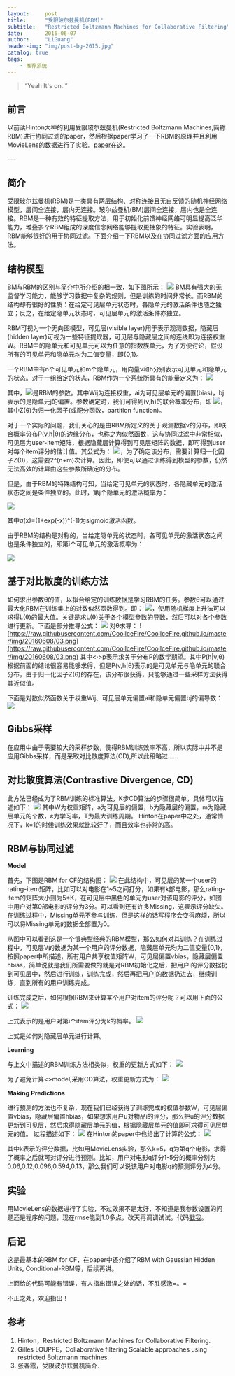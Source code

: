 ```yaml
---
layout:     post
title:      "受限玻尔兹曼机(RBM)"
subtitle:   "Restricted Boltzmann Machines for Collaborative Filtering"
date:       2016-06-07
author:     "LiGuang"
header-img: "img/post-bg-2015.jpg"
catalog: true
tags:
    - 推荐系统
---
```


> “Yeah It's on. ”


## 前言

以前读Hinton大神的利用受限玻尔兹曼机(Restricted Boltzmann Machines,简称RBM)进行协同过滤的paper，然后根据paper学习了一下RBM的原理并且利用MovieLens的数据进行了实验。[paper](http://www.cs.toronto.edu/~rsalakhu/papers/rbmcf.pdf)在这。
<p id = "build"></p>
---

## 简介
受限玻尔兹曼机(RBM)是一类具有两层结构、对称连接且无自反馈的随机神经网络模型，层间全连接，层内无连接。玻尔兹曼机(BM)层间全连接，层内也是全连接。RBM是一种有效的特征提取方法，用于初始化前馈神经网络可明显提高泛华能力，堆叠多个RBM组成的深度信念网络能够提取更抽象的特征。实验表明，RBM能够很好的用于协同过滤。下面介绍一下RBM以及在协同过滤方面的应用方法。

## 结构模型
BM与RBM的区别与简介中所介绍的相一致，如下图所示：
![](https://raw.githubusercontent.com/CoolIceFire/CoolIceFire.github.io/master/img/20160607/06.png)
BM具有强大的无监督学习能力，能够学习数据中复杂的规则，但是训练的时间非常长。而RBM的结构却有很好的性质：在给定可见层单元状态时，各隐单元的激活条件也随之独立；反之，在给定隐单元状态时，可见层单元的激活条件亦独立。

RBM可视为一个无向图模型，可见层(visible layer)用于表示观测数据，隐藏层(hidden layer)可视为一些特征提取器，可见层与隐藏层之间的连线即为连接权重W。RBM中的隐单元和可见单元可以为任意的指数族单元，为了方便讨论，假设所有的可见单元和隐单元均为二值变量，即{0,1}。

一个RBM中有n个可见单元和m个隐单元，用向量v和h分别表示可见单元和隐单元的状态。对于一组给定的状态，RBM作为一个系统所具有的能量定义为：
![](https://raw.githubusercontent.com/CoolIceFire/CoolIceFire.github.io/master/img/20160607/07.gif)

其中，![](https://raw.githubusercontent.com/CoolIceFire/CoolIceFire.github.io/master/img/20160607/08.gif)是RBM的参数。其中Wij为连接权重，ai为可见层单元i的偏置(bias)，bj表示的是隐单元j的偏置。参数确定时，我们可得到(v,h)的联合概率分布，即
![](https://raw.githubusercontent.com/CoolIceFire/CoolIceFire.github.io/master/img/20160607/09.png)，其中Z(θ)为归一化因子(或配分函数，partition function)。

对于一个实际的问题，我们关心的是由RBM所定义的关于观测数据v的分布，即联合概率分布P(v,h|θ)的边缘分布，也称之为似然函数，这与协同过滤中非常相似，可见层为user-item矩阵，根据隐藏层计算得到可见层矩阵的数据，即可得到user对每个item评分的估计值。其公式为：
![](https://raw.githubusercontent.com/CoolIceFire/CoolIceFire.github.io/master/img/20160607/10.png)，为了确定该分布，需要计算归一化因子Z(θ)，这需要2^(n+m)次计算。因此，即使可以通过训练得到模型的参数，仍然无法高效的计算由这些参数所确定的分布。

但是，由于RBM的特殊结构可知，当给定可见单元的状态时，各隐藏单元的激活状态之间是条件独立的。此时，第j个隐单元的激活概率为：

![](https://raw.githubusercontent.com/CoolIceFire/CoolIceFire.github.io/master/img/20160607/11.png)

其中σ(x)=(1+exp(-x))^(-1)为sigmoid激活函数。

由于RBM的结构是对称的，当给定隐单元的状态时，各可见单元的激活状态之间也是条件独立的，即第i个可见单元的激活概率为：

![](https://raw.githubusercontent.com/CoolIceFire/CoolIceFire.github.io/master/img/20160607/12.png)

## 基于对比散度的训练方法
如何求出参数θ的值，以拟合给定的训练数据是学习RBM的任务。参数θ可以通过最大化RBM在训练集上的对数似然函数得到。即：
![](https://raw.githubusercontent.com/CoolIceFire/CoolIceFire.github.io/master/img/20160608/01.png)，使用随机梯度上升法可以求得L(θ)的最大值。关键是求L(θ)关于各个模型参数的导数，然后可以对各个参数进行更新。下面是部分推导公式：
![](https://raw.githubusercontent.com/CoolIceFire/CoolIceFire.github.io/master/img/20160608/02.png)
对θ求导：
![https://raw.githubusercontent.com/CoolIceFire/CoolIceFire.github.io/master/img/20160608/03.png](https://raw.githubusercontent.com/CoolIceFire/CoolIceFire.github.io/master/img/20160608/03.png)
其中<·>p表示求关于分布P的数学期望。其中P(h|v,θ)根据前面的结论很容易能够求得，但是P(v,h|θ)表示的是可见单元与隐单元的联合分布，由于归一化因子Z(θ)的存在，该分布很获得，只能够通过一些采样方法获得其近似值。

下面是对数似然函数关于权重Wij、可见层单元偏置ai和隐单元偏置bj的偏导数：
![](https://raw.githubusercontent.com/CoolIceFire/CoolIceFire.github.io/master/img/20160608/04.png)
## Gibbs采样
在应用中由于需要较大的采样步数，使得RBM训练效率不高，所以实际中并不是应用Gibbs采样，而是采取对比散度算法(CD),所以此段略过……
## 对比散度算法(Contrastive Divergence, CD)
此方法已经成为了RBM训练的标准算法，K步CD算法的步骤很简单，具体可以描述如下：
![](https://raw.githubusercontent.com/CoolIceFire/CoolIceFire.github.io/master/img/20160608/05.png)
其中W为权重矩阵，a为可见层的偏置，b为隐藏层的偏置，m为隐藏层单元的个数，ε为学习率，T为最大训练周期。	Hinton在paper中之处，通常情况下，k=1的时候训练效果就比较好了，而且效率也非常的高。
## RBM与协同过滤
**Model**

首先，下图是RBM for CF的结构图：
![](https://raw.githubusercontent.com/CoolIceFire/CoolIceFire.github.io/master/img/20160608/06.png)
在此结构中，可见层的某一个user的rating-item矩阵，比如可以对电影在1~5之间打分，如果有k部电影，那么rating-item的矩阵大小则为5*K，在可见层中黑色的单元为user对该电影的评分，如图中用户对第0部电影的评分为3分。可以看到还有许多Missing，这表示评分缺失。在训练过程中，Missing单元不参与训练，但是这样的话写程序会变得麻烦，所以可以将Missing单元的数据全部置为0。

从图中可以看到这是一个很典型经典的RBM模型，那么如何对其训练？在训练过程中，可见层V的数据为某一个用户的评分数据，隐藏层单元均为二值变量{0,1}，按照paper中所描述，所有用户共享权值矩阵W，可见层偏置vbias，隐藏层偏置hbias，简单说就是我们所需要做的就是对RBM初始化之后，把用户i的评分数据扔到可见层中，然后进行训练，训练完成，然后再把用户j的数据扔进去，继续训练，直到所有的用户训练完成。

训练完成之后，如何根据RBM来计算某个用户对item的评分呢？可以用下面的公式：
![](https://raw.githubusercontent.com/CoolIceFire/CoolIceFire.github.io/master/img/20160608/07.png)

上式表示的是用户对第i个item评分为k的概率。
![](https://raw.githubusercontent.com/CoolIceFire/CoolIceFire.github.io/master/img/20160608/08.png)

上式是如何对隐藏层单元进行计算。

**Learning**

与上文中描述的RBM训练方法相类似，权重的更新方式如下：
![](https://raw.githubusercontent.com/CoolIceFire/CoolIceFire.github.io/master/img/20160608/09.png)

为了避免计算<>model,采用CD算法，权重更新方式为：
![](https://raw.githubusercontent.com/CoolIceFire/CoolIceFire.github.io/master/img/20160608/11.png)

**Making Predictions**

进行预测的方法也不复杂，现在我们已经获得了训练完成的权值参数W，可见层偏置vbias，隐藏层偏置hbias，如果想求用户u对物品i的评分，那么把u的评分数据更新到可见层，然后求得隐藏层单元的值，根据隐藏层单元的值即可求得可见层单元的值。
过程描述如下：
![](https://raw.githubusercontent.com/CoolIceFire/CoolIceFire.github.io/master/img/20160608/12.png)
在Hinton的paper中也给出了计算的公式：
![](https://raw.githubusercontent.com/CoolIceFire/CoolIceFire.github.io/master/img/20160608/13.png)

其中k表示的评分数据，比如用MovieLens实验，那么k=5，q为第q个电影，求得了概率之后就可对评分进行预测。比如，用户对电影q评分1-5分的概率分别为0.06,0.12,0.096,0.594,0.13，那么我们可以说该用户对电影q的预测评分为4分。
## 实验
用MovieLens的数据进行了实验，不过效果不是太好，不知道是我参数设置的问题还是程序的问题，现在rmse能到1.0多点，改天再调调试试。代码[戳我](https://github.com/CoolIceFire/RS/blob/master/RBM/rbm.cpp)。
## 后记
这是最基本的RBM for CF，在paper中还介绍了RBM with Gaussian Hidden Units, Conditional-RBM等，后续再讲。

上面给的代码可能有错误，有人指出错误之处的话，不胜感激=。=

不正之处，欢迎指出！
## 参考
1. Hinton，Restricted Boltzmann Machines for Collaborative Filtering.
2. Gilles LOUPPE，Collaborative filtering Scalable approaches using restricted Boltzmann machines.
3. 张春霞，受限波尔兹曼机简介．